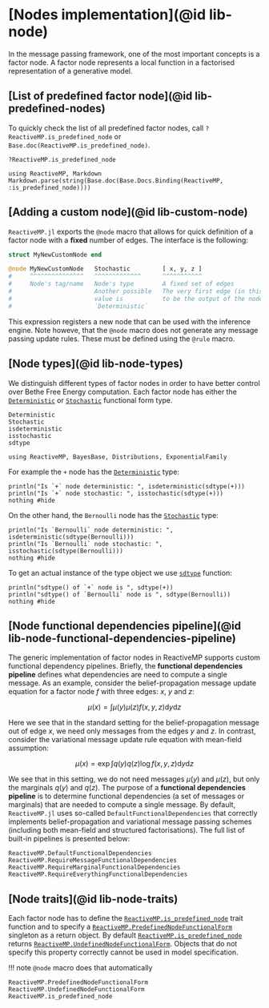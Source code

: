
# [Nodes implementation](@id lib-node)

In the message passing framework, one of the most important concepts is a factor node.
A factor node represents a local function in a factorised representation of a generative model.


## [List of predefined factor node](@id lib-predefined-nodes)    

To quickly check the list of all predefined factor nodes, call `?ReactiveMP.is_predefined_node` or `Base.doc(ReactiveMP.is_predefined_node)`.

```
?ReactiveMP.is_predefined_node
```

```@eval
using ReactiveMP, Markdown
Markdown.parse(string(Base.doc(Base.Docs.Binding(ReactiveMP, :is_predefined_node))))
```

## [Adding a custom node](@id lib-custom-node)

`ReactiveMP.jl` exports the `@node` macro that allows for quick definition of a factor node with a __fixed__ number of edges. The interface is the following:

```julia
struct MyNewCustomNode end

@node MyNewCustomNode   Stochastic         [ x, y, z ]
#     ^^^^^^^^^^^^^^^   ^^^^^^^^^^^^^      ^^^^^^^^^^^
#     Node's tag/name   Node's type        A fixed set of edges
#                       Another possible   The very first edge (in this example `x`) is considered
#                       value is           to be the output of the node
#                       `Deterministic`
```

This expression registers a new node that can be used with the inference engine. Note howeve, that the `@node` macro does not generate any message passing update rules.
These must be defined using the `@rule` macro.

## [Node types](@id lib-node-types)

We distinguish different types of factor nodes in order to have better control over Bethe Free Energy computation.
Each factor node has either the [`Deterministic`](@ref) or [`Stochastic`](@ref) functional form type.

```@docs
Deterministic
Stochastic
isdeterministic
isstochastic
sdtype
```

```@setup lib-node-types
using ReactiveMP, BayesBase, Distributions, ExponentialFamily
```

For example the `+` node has the [`Deterministic`](@ref) type:

```@example lib-node-types
println("Is `+` node deterministic: ", isdeterministic(sdtype(+)))
println("Is `+` node stochastic: ", isstochastic(sdtype(+)))
nothing #hide
```

On the other hand, the `Bernoulli` node has the [`Stochastic`](@ref) type:

```@example lib-node-types
println("Is `Bernoulli` node deterministic: ", isdeterministic(sdtype(Bernoulli)))
println("Is `Bernoulli` node stochastic: ", isstochastic(sdtype(Bernoulli)))
nothing #hide
```

To get an actual instance of the type object we use [`sdtype`](@ref) function:

```@example lib-node-types
println("sdtype() of `+` node is ", sdtype(+))
println("sdtype() of `Bernoulli` node is ", sdtype(Bernoulli))
nothing #hide
```

## [Node functional dependencies pipeline](@id lib-node-functional-dependencies-pipeline)

The generic implementation of factor nodes in ReactiveMP supports custom functional dependency pipelines. Briefly, the __functional dependencies pipeline__ defines what
dependencies are need to compute a single message. As an example, consider the belief-propagation message update equation for a factor node $f$ with three edges: $x$, $y$ and $z$:

```math
\mu(x) = \int \mu(y) \mu(z) f(x, y, z) \mathrm{d}y \mathrm{d}z
```

Here we see that in the standard setting for the belief-propagation message out of edge $x$, we need only messages from the edges $y$ and $z$. In contrast, consider the variational message update rule equation with mean-field assumption:

```math
\mu(x) = \exp \int q(y) q(z) \log f(x, y, z) \mathrm{d}y \mathrm{d}z
```

We see that in this setting, we do not need messages $\mu(y)$ and $\mu(z)$, but only the marginals $q(y)$ and $q(z)$. The purpose of a __functional dependencies pipeline__ is to determine functional dependencies (a set of messages or marginals) that are needed to compute a single message. By default, `ReactiveMP.jl` uses so-called `DefaultFunctionalDependencies` that correctly implements belief-propagation and variational message passing schemes (including both mean-field and structured factorisations). The full list of built-in pipelines is presented below:

```@docs
ReactiveMP.DefaultFunctionalDependencies
ReactiveMP.RequireMessageFunctionalDependencies
ReactiveMP.RequireMarginalFunctionalDependencies
ReactiveMP.RequireEverythingFunctionalDependencies
```

## [Node traits](@id lib-node-traits)

Each factor node has to define the [`ReactiveMP.is_predefined_node`](@ref) trait function and to specify a [`ReactiveMP.PredefinedNodeFunctionalForm`](@ref) 
singleton as a return object. By default [`ReactiveMP.is_predefined_node`](@ref) returns [`ReactiveMP.UndefinedNodeFunctionalForm`](@ref). 
Objects that do not specify this property correctly cannot be used in model specification.

!!! note
    `@node` macro does that automatically

```@docs
ReactiveMP.PredefinedNodeFunctionalForm
ReactiveMP.UndefinedNodeFunctionalForm
ReactiveMP.is_predefined_node
```

